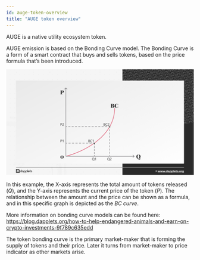 ```yaml
---
id: auge-token-overview
title: "AUGE token overview"
---
```


AUGE is a native utility ecosystem token.

AUGE emission is based on the Bonding Curve model. The Bonding Curve is a form of a smart contract that buys and sells tokens, based on the price formula that’s been introduced.

![](https://github.com/dapplets/dapplet-docs/blob/master/docs/whitepapers/13-bonding-curve.png)


In this example, the X-axis represents the total amount of tokens released (*Q*), and the Y-axis represents the current price of the token (*P*). The relationship between the amount and the price can be shown as a formula, and in this specific graph is depicted as the *BC curve*.

More information on bonding curve models can be found here: https://blog.dapplets.org/how-to-help-endangered-animals-and-earn-on-crypto-investments-9f789c635edd 

The token bonding curve is the primary market-maker that is forming the supply of tokens and their price. Later it turns from market-maker to price indicator as other markets arise.
